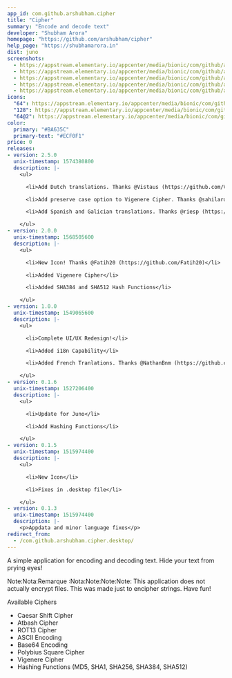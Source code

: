 ```yaml
---
app_id: com.github.arshubham.cipher
title: "Cipher"
summary: "Encode and decode text"
developer: "Shubham Arora"
homepage: "https://github.com/arshubham/cipher"
help_page: "https://shubhamarora.in"
dist: juno
screenshots:
  - https://appstream.elementary.io/appcenter/media/bionic/com/github/arshubham.cipher/BAE7511EBA8BE5C4BA43B3C48654A636/screenshots/image-1_orig.png
  - https://appstream.elementary.io/appcenter/media/bionic/com/github/arshubham.cipher/BAE7511EBA8BE5C4BA43B3C48654A636/screenshots/image-2_orig.png
  - https://appstream.elementary.io/appcenter/media/bionic/com/github/arshubham.cipher/BAE7511EBA8BE5C4BA43B3C48654A636/screenshots/image-3_orig.png
  - https://appstream.elementary.io/appcenter/media/bionic/com/github/arshubham.cipher/BAE7511EBA8BE5C4BA43B3C48654A636/screenshots/image-4_orig.png
  - https://appstream.elementary.io/appcenter/media/bionic/com/github/arshubham.cipher/BAE7511EBA8BE5C4BA43B3C48654A636/screenshots/image-5_orig.png
icons:
  "64": https://appstream.elementary.io/appcenter/media/bionic/com/github/arshubham.cipher/BAE7511EBA8BE5C4BA43B3C48654A636/icons/64x64/com.github.arshubham.cipher_com.github.arshubham.cipher.png
  "128": https://appstream.elementary.io/appcenter/media/bionic/com/github/arshubham.cipher/BAE7511EBA8BE5C4BA43B3C48654A636/icons/128x128/com.github.arshubham.cipher_com.github.arshubham.cipher.png
  "64@2": https://appstream.elementary.io/appcenter/media/bionic/com/github/arshubham.cipher/BAE7511EBA8BE5C4BA43B3C48654A636/icons/64x64@2/com.github.arshubham.cipher_com.github.arshubham.cipher.png
color:
  primary: "#BA635C"
  primary-text: "#ECF0F1"
price: 0
releases:
- version: 2.5.0
  unix-timestamp: 1574380800
  description: |-
    <ul>

      <li>Add Dutch translations. Thanks @Vistaus (https://github.com/Vistaus)</li>

      <li>Add preserve case option to Vigenere Cipher. Thanks @sahilarora3117 (https://github.com/sahilarora3117)</li>

      <li>Add Spanish and Galician translations. Thanks @riesp (https://github.com/riesp)</li>

    </ul>
- version: 2.0.0
  unix-timestamp: 1568505600
  description: |-
    <ul>

      <li>New Icon! Thanks @Fatih20 (https://github.com/Fatih20)</li>

      <li>Added Vigenere Cipher</li>

      <li>Added SHA384 and SHA512 Hash Functions</li>

    </ul>
- version: 1.0.0
  unix-timestamp: 1549065600
  description: |-
    <ul>

      <li>Complete UI/UX Redesign!</li>

      <li>Added i18n Capability</li>

      <li>Added French Tranlations. Thanks @NathanBnm (https://github.com/NathanBnm)</li>

    </ul>
- version: 0.1.6
  unix-timestamp: 1527206400
  description: |-
    <ul>

      <li>Update for Juno</li>

      <li>Add Hashing Functions</li>

    </ul>
- version: 0.1.5
  unix-timestamp: 1515974400
  description: |-
    <ul>

      <li>New Icon</li>

      <li>Fixes in .desktop file</li>

    </ul>
- version: 0.1.3
  unix-timestamp: 1515974400
  description: |-
    <p>Appdata and minor language fixes</p>
redirect_from:
  - /com.github.arshubham.cipher.desktop/
---
```


<p>A simple application for encoding and decoding text. Hide your text from prying eyes!</p>
<p>Note:Nota:Remarque :Nota:Note:Note:Note: This application does not actually encrypt files. This was made just to encipher strings. Have fun!</p>
<p>Available Ciphers</p>
<ul>
  <li>Caesar Shift Cipher</li>
  <li>Atbash Cipher</li>
  <li>ROT13 Cipher</li>
  <li>ASCII Encoding</li>
  <li>Base64 Encoding</li>
  <li>Polybius Square Cipher</li>
  <li>Vigenere Cipher</li>
  <li>Hashing Functions (MD5, SHA1, SHA256, SHA384, SHA512)</li>
</ul>